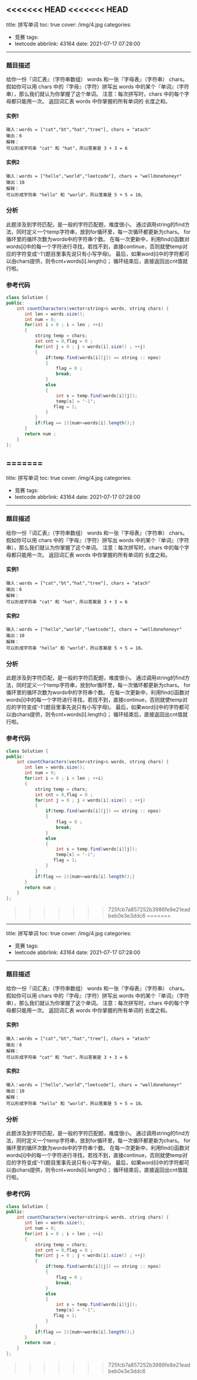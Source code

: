 <<<<<<< HEAD
<<<<<<< HEAD
---
title: 拼写单词
toc: true
cover: /img/4.jpg
categories:
  - 竞赛
tags:
  - leetcode
abbrlink: 43164
date: 2021-07-17 07:28:00
---

### 题目描述

给你一份『词汇表』（字符串数组） words 和一张『字母表』（字符串） chars。<!-- more -->
假如你可以用 chars 中的『字母』（字符）拼写出 words 中的某个『单词』（字符串），那么我们就认为你掌握了这个单词。
注意：每次拼写时，chars 中的每个字母都只能用一次。
返回词汇表 words 中你掌握的所有单词的 长度之和。

#### 实例1

```
输入：words = ["cat","bt","hat","tree"], chars = "atach"
输出：6
解释： 
可以形成字符串 "cat" 和 "hat"，所以答案是 3 + 3 = 6
```

#### 实例2

```
输入：words = ["hello","world","leetcode"], chars = "welldonehoneyr"
输出：10
解释：
可以形成字符串 "hello" 和 "world"，所以答案是 5 + 5 = 10。
```

### 分析

此题涉及到字符匹配，是一般的字符匹配题，难度很小。
通过调用string的find方法，同时定义一个temp字符串，放到for循环里，每一次循环都更新为chars。
for循环里的循环次数为words中的字符串个数。
在每一次更新中，利用find()函数对words[i]中的每一个字符进行寻找，若找不到，直接continue，否则就使temp对应的字符变成’-1’(题目里事先说只有小写字母)。
最后，如果word[i]中的字符都可以由chars提供，则令cnt+words[i].length()；
循环结束后，直接返回出cnt值就行啦。

### 参考代码

```java
class Solution {
public:
    int countCharacters(vector<string>& words, string chars) {
       int len = words.size();
       int num = 0;
       for(int i = 0 ; i < len ; ++i)
       {
           string temp = chars;
           int cnt = 0,flag = 0 ;
           for(int j = 0 ; j < words[i].size() ; ++j)
           {
               if(temp.find(words[i][j]) == string :: npos)
               {
                   flag = 0 ;
                   break;
               }
               else
               {
                   int s = temp.find(words[i][j]);
                   temp[s] = '-1';
                  flag = 1;
               }
           }
           if(flag == 1){num+=words[i].length();}
       }
       return num ;
    }
};
```
=======
---
title: 拼写单词
toc: true
cover: /img/4.jpg
categories:
  - 竞赛
tags:
  - leetcode
abbrlink: 43164
date: 2021-07-17 07:28:00
---

### 题目描述

给你一份『词汇表』（字符串数组） words 和一张『字母表』（字符串） chars。<!-- more -->
假如你可以用 chars 中的『字母』（字符）拼写出 words 中的某个『单词』（字符串），那么我们就认为你掌握了这个单词。
注意：每次拼写时，chars 中的每个字母都只能用一次。
返回词汇表 words 中你掌握的所有单词的 长度之和。

#### 实例1

```
输入：words = ["cat","bt","hat","tree"], chars = "atach"
输出：6
解释： 
可以形成字符串 "cat" 和 "hat"，所以答案是 3 + 3 = 6
```

#### 实例2

```
输入：words = ["hello","world","leetcode"], chars = "welldonehoneyr"
输出：10
解释：
可以形成字符串 "hello" 和 "world"，所以答案是 5 + 5 = 10。
```

### 分析

此题涉及到字符匹配，是一般的字符匹配题，难度很小。
通过调用string的find方法，同时定义一个temp字符串，放到for循环里，每一次循环都更新为chars。
for循环里的循环次数为words中的字符串个数。
在每一次更新中，利用find()函数对words[i]中的每一个字符进行寻找，若找不到，直接continue，否则就使temp对应的字符变成’-1’(题目里事先说只有小写字母)。
最后，如果word[i]中的字符都可以由chars提供，则令cnt+words[i].length()；
循环结束后，直接返回出cnt值就行啦。

### 参考代码

```java
class Solution {
public:
    int countCharacters(vector<string>& words, string chars) {
       int len = words.size();
       int num = 0;
       for(int i = 0 ; i < len ; ++i)
       {
           string temp = chars;
           int cnt = 0,flag = 0 ;
           for(int j = 0 ; j < words[i].size() ; ++j)
           {
               if(temp.find(words[i][j]) == string :: npos)
               {
                   flag = 0 ;
                   break;
               }
               else
               {
                   int s = temp.find(words[i][j]);
                   temp[s] = '-1';
                  flag = 1;
               }
           }
           if(flag == 1){num+=words[i].length();}
       }
       return num ;
    }
};
```
>>>>>>> 725fcb7a857252b3986fe8e21eadbeb0e3e3ddc6
=======
---
title: 拼写单词
toc: true
cover: /img/4.jpg
categories:
  - 竞赛
tags:
  - leetcode
abbrlink: 43164
date: 2021-07-17 07:28:00
---

### 题目描述

给你一份『词汇表』（字符串数组） words 和一张『字母表』（字符串） chars。<!-- more -->
假如你可以用 chars 中的『字母』（字符）拼写出 words 中的某个『单词』（字符串），那么我们就认为你掌握了这个单词。
注意：每次拼写时，chars 中的每个字母都只能用一次。
返回词汇表 words 中你掌握的所有单词的 长度之和。

#### 实例1

```
输入：words = ["cat","bt","hat","tree"], chars = "atach"
输出：6
解释： 
可以形成字符串 "cat" 和 "hat"，所以答案是 3 + 3 = 6
```

#### 实例2

```
输入：words = ["hello","world","leetcode"], chars = "welldonehoneyr"
输出：10
解释：
可以形成字符串 "hello" 和 "world"，所以答案是 5 + 5 = 10。
```

### 分析

此题涉及到字符匹配，是一般的字符匹配题，难度很小。
通过调用string的find方法，同时定义一个temp字符串，放到for循环里，每一次循环都更新为chars。
for循环里的循环次数为words中的字符串个数。
在每一次更新中，利用find()函数对words[i]中的每一个字符进行寻找，若找不到，直接continue，否则就使temp对应的字符变成’-1’(题目里事先说只有小写字母)。
最后，如果word[i]中的字符都可以由chars提供，则令cnt+words[i].length()；
循环结束后，直接返回出cnt值就行啦。

### 参考代码

```java
class Solution {
public:
    int countCharacters(vector<string>& words, string chars) {
       int len = words.size();
       int num = 0;
       for(int i = 0 ; i < len ; ++i)
       {
           string temp = chars;
           int cnt = 0,flag = 0 ;
           for(int j = 0 ; j < words[i].size() ; ++j)
           {
               if(temp.find(words[i][j]) == string :: npos)
               {
                   flag = 0 ;
                   break;
               }
               else
               {
                   int s = temp.find(words[i][j]);
                   temp[s] = '-1';
                  flag = 1;
               }
           }
           if(flag == 1){num+=words[i].length();}
       }
       return num ;
    }
};
```
>>>>>>> 725fcb7a857252b3986fe8e21eadbeb0e3e3ddc6
